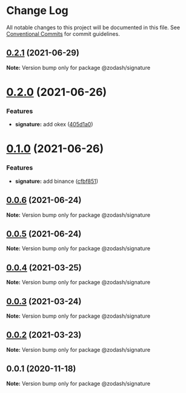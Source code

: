 # Change Log

All notable changes to this project will be documented in this file.
See [Conventional Commits](https://conventionalcommits.org) for commit guidelines.

## [0.2.1](https://github.com/zcorky/zodash/compare/@zodash/signature@0.2.0...@zodash/signature@0.2.1) (2021-06-29)

**Note:** Version bump only for package @zodash/signature





# [0.2.0](https://github.com/zcorky/zodash/compare/@zodash/signature@0.1.0...@zodash/signature@0.2.0) (2021-06-26)


### Features

* **signature:** add okex ([405d1a0](https://github.com/zcorky/zodash/commit/405d1a0aeee8e412a6ba25a992da3d8d674d626f))





# [0.1.0](https://github.com/zcorky/zodash/compare/@zodash/signature@0.0.6...@zodash/signature@0.1.0) (2021-06-26)


### Features

* **signature:** add binance ([cfbf851](https://github.com/zcorky/zodash/commit/cfbf85132cf62fe5ef4a3dec676f04bbb7025d52))





## [0.0.6](https://github.com/zcorky/zodash/compare/@zodash/signature@0.0.5...@zodash/signature@0.0.6) (2021-06-24)

**Note:** Version bump only for package @zodash/signature





## [0.0.5](https://github.com/zcorky/zodash/compare/@zodash/signature@0.0.4...@zodash/signature@0.0.5) (2021-06-24)

**Note:** Version bump only for package @zodash/signature





## [0.0.4](https://github.com/zcorky/zodash/compare/@zodash/signature@0.0.3...@zodash/signature@0.0.4) (2021-03-25)

**Note:** Version bump only for package @zodash/signature





## [0.0.3](https://github.com/zcorky/zodash/compare/@zodash/signature@0.0.2...@zodash/signature@0.0.3) (2021-03-24)

**Note:** Version bump only for package @zodash/signature





## [0.0.2](https://github.com/zcorky/zodash/compare/@zodash/signature@0.0.1...@zodash/signature@0.0.2) (2021-03-23)

**Note:** Version bump only for package @zodash/signature





## 0.0.1 (2020-11-18)

**Note:** Version bump only for package @zodash/signature
